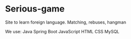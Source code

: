 # Serious-game

Site to learn foreign language.
Matching, rebuses, hangman

We use:
Java Spring Boot
JavaScript
HTML
CSS
MySQL
